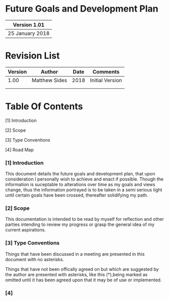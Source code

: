 # Future Goals and Development Plan

| Version 1.01    |
|-----------------|
|  25 January 2018|
     
     
# Revision List

| Version     | Author          | Date                 | Comments                       |
|-------------|-----------------|----------------------|--------------------------------|
| 1.00        |  Matthew Sides  |              2018    | Initial Version                |
|             |                 |                      |                                | 
|             |                 |                      |                                | 


# Table Of Contents

[1] Introduction

[2] Scope

[3] Type Conventions

[4] Road Map

### [1] Introduction

This document details the future goals and development plan, that upon consideration I personally wish to achieve and enact if possible. Though the information is suceptable to alterations over time as my goals and views change, thus the information portrayed is to be taken in a semi serious light until certain goals have been crossed, thereafter solidifying my path.

### [2] Scope

This documentation is intended to be read by myself for reflection and other parties intending to review my progress or grasp the general idea of my current aspirations. 

### [3] Type Conventions

Things that have been discussed in a meeting are presented in this document with no asterisks.

Things that have not been offically agreed on but which are suggested by the author are presented with asterisks, like this (*),being marked as omitted until it has been agreed upon that it may be of use or implemented.

### [4]
